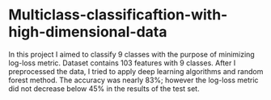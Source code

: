 # Multiclass-classificaftion-with-high-dimensional-data
In this project I aimed to classify 9 classes with the purpose of minimizing log-loss metric. Dataset contains 103 features with 9 classes. After I preprocessed the data, I tried to apply deep learning algorithms and random forest method. The accuracy was nearly 83%; however the log-loss metric did not decrease below 45% in the results of the test set. 
